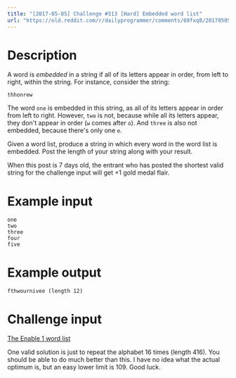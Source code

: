 ```yaml
---
title: "[2017-05-05] Challenge #313 [Hard] Embedded word list"
url: "https://old.reddit.com/r/dailyprogrammer/comments/69fxq8/20170505_challenge_313_hard_embedded_word_list/"
---
```


# Description

A word is *embedded* in a string if all of its letters appear in order, from left to right, within the string. For instance, consider the string:

    thhonrew

The word `one` is embedded in this string, as all of its letters appear in order from left to right. However, `two` is not, because while all its letters appear, they don't appear in order (`w` comes after `o`). And `three` is also not embedded, because there's only one `e`.

Given a word list, produce a string in which every word in the word list is embedded. Post the length of your string along with your result.

When this post is 7 days old, the entrant who has posted the shortest valid string for the challenge input will get +1 gold medal flair.

# Example input

    one
    two
    three
    four
    five

# Example output

    fthwournivee (length 12)

# Challenge input

[The Enable 1 word list](https://raw.githubusercontent.com/dolph/dictionary/master/enable1.txt)

One valid solution is just to repeat the alphabet 16 times (length 416). You should be able to do much better than this. I have no idea what the actual optimum is, but an easy lower limit is 109. Good luck.